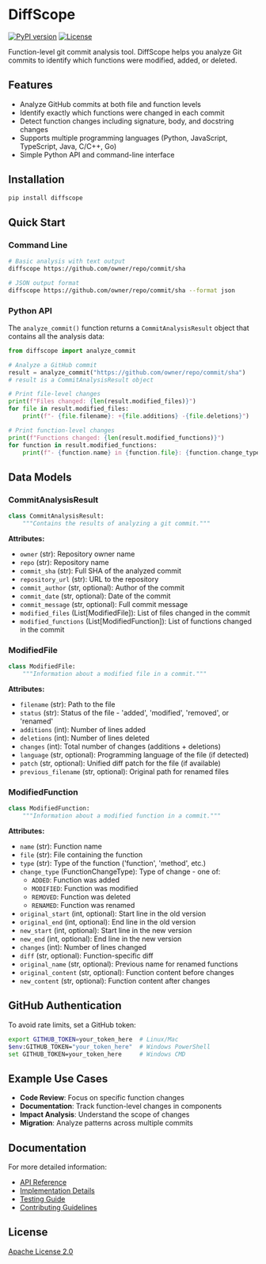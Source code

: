 # DiffScope

[![PyPI version](https://badge.fury.io/py/diffscope.svg)](https://badge.fury.io/py/diffscope)
[![License](https://img.shields.io/badge/License-Apache%202.0-blue.svg)](https://opensource.org/licenses/Apache-2.0)

Function-level git commit analysis tool. DiffScope helps you analyze Git commits to identify which functions were modified, added, or deleted.

## Features

- Analyze GitHub commits at both file and function levels
- Identify exactly which functions were changed in each commit
- Detect function changes including signature, body, and docstring changes
- Supports multiple programming languages (Python, JavaScript, TypeScript, Java, C/C++, Go)
- Simple Python API and command-line interface

## Installation

```bash
pip install diffscope
```

## Quick Start

### Command Line

```bash
# Basic analysis with text output
diffscope https://github.com/owner/repo/commit/sha

# JSON output format
diffscope https://github.com/owner/repo/commit/sha --format json
```

### Python API

The `analyze_commit()` function returns a `CommitAnalysisResult` object that contains all the analysis data:

```python
from diffscope import analyze_commit

# Analyze a GitHub commit
result = analyze_commit("https://github.com/owner/repo/commit/sha")
# result is a CommitAnalysisResult object

# Print file-level changes
print(f"Files changed: {len(result.modified_files)}")
for file in result.modified_files:
    print(f"- {file.filename}: +{file.additions} -{file.deletions}")

# Print function-level changes
print(f"Functions changed: {len(result.modified_functions)}")
for function in result.modified_functions:
    print(f"- {function.name} in {function.file}: {function.change_type}")
```

## Data Models

### CommitAnalysisResult

```python
class CommitAnalysisResult:
    """Contains the results of analyzing a git commit."""
```

**Attributes:**
- `owner` (str): Repository owner name
- `repo` (str): Repository name
- `commit_sha` (str): Full SHA of the analyzed commit
- `repository_url` (str): URL to the repository
- `commit_author` (str, optional): Author of the commit
- `commit_date` (str, optional): Date of the commit
- `commit_message` (str, optional): Full commit message
- `modified_files` (List[ModifiedFile]): List of files changed in the commit
- `modified_functions` (List[ModifiedFunction]): List of functions changed in the commit

### ModifiedFile

```python
class ModifiedFile:
    """Information about a modified file in a commit."""
```

**Attributes:**
- `filename` (str): Path to the file
- `status` (str): Status of the file - 'added', 'modified', 'removed', or 'renamed'
- `additions` (int): Number of lines added
- `deletions` (int): Number of lines deleted
- `changes` (int): Total number of changes (additions + deletions)
- `language` (str, optional): Programming language of the file (if detected)
- `patch` (str, optional): Unified diff patch for the file (if available)
- `previous_filename` (str, optional): Original path for renamed files

### ModifiedFunction

```python
class ModifiedFunction:
    """Information about a modified function in a commit."""
```

**Attributes:**
- `name` (str): Function name
- `file` (str): File containing the function
- `type` (str): Type of the function ('function', 'method', etc.)
- `change_type` (FunctionChangeType): Type of change - one of:
  - `ADDED`: Function was added
  - `MODIFIED`: Function was modified
  - `REMOVED`: Function was deleted
  - `RENAMED`: Function was renamed
- `original_start` (int, optional): Start line in the old version
- `original_end` (int, optional): End line in the old version
- `new_start` (int, optional): Start line in the new version
- `new_end` (int, optional): End line in the new version
- `changes` (int): Number of lines changed
- `diff` (str, optional): Function-specific diff
- `original_name` (str, optional): Previous name for renamed functions
- `original_content` (str, optional): Function content before changes
- `new_content` (str, optional): Function content after changes

## GitHub Authentication

To avoid rate limits, set a GitHub token:

```bash
export GITHUB_TOKEN=your_token_here  # Linux/Mac
$env:GITHUB_TOKEN="your_token_here"  # Windows PowerShell
set GITHUB_TOKEN=your_token_here     # Windows CMD
```

## Example Use Cases

- **Code Review**: Focus on specific function changes
- **Documentation**: Track function-level changes in components
- **Impact Analysis**: Understand the scope of changes
- **Migration**: Analyze patterns across multiple commits

## Documentation

For more detailed information:

- [API Reference](docs/api_reference.md)
- [Implementation Details](docs/implementation_details.md)
- [Testing Guide](docs/testing.md)
- [Contributing Guidelines](docs/contributing.md)

## License

[Apache License 2.0](LICENSE)
